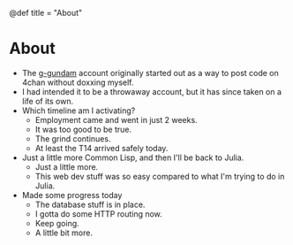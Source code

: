 @def title = "About"

# About

- The [g-gundam](https://github.com/g-gundam) account originally started out as a way to post code on 4chan without doxxing myself.
- I had intended it to be a throwaway account, but it has since taken on a life of its own.
- Which timeline am I activating?
  + Employment came and went in just 2 weeks.
  + It was too good to be true.
  + The grind continues.
  + At least the T14 arrived safely today.
- Just a little more Common Lisp, and then I'll be back to Julia.
  + Just a little more.
  + This web dev stuff was so easy compared to what I'm trying to do in Julia.
- Made some progress today
  + The database stuff is in place.
  + I gotta do some HTTP routing now.
  + Keep going.
  + A little bit more.
